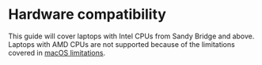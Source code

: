 # Hardware compatibility

This guide will cover laptops with Intel CPUs from Sandy Bridge and above. Laptops with AMD CPUs are not supported because of the limitations covered in [macOS limitations](macos-limits.md).
